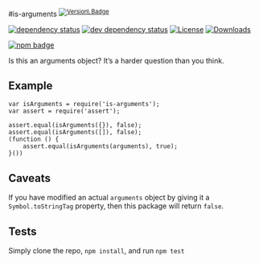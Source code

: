 \#is-arguments <sup>[![Version\ Badge](http://versionbadg.es/inspect-js/is-arguments.svg)](https://npmjs.org/package/is-arguments)</sup>

[![dependency status](https://david-dm.org/inspect-js/is-arguments.svg)](https://david-dm.org/inspect-js/is-arguments) [![dev dependency status](https://david-dm.org/inspect-js/is-arguments/dev-status.svg)](https://david-dm.org/inspect-js/is-arguments#info=devDependencies) [![License](http://img.shields.io/npm/l/is-arguments.svg)](LICENSE) [![Downloads](http://img.shields.io/npm/dm/is-arguments.svg)](http://npm-stat.com/charts.html?package=is-arguments)

[![npm badge](https://nodei.co/npm/is-arguments.png?downloads=true&stars=true)](https://npmjs.org/package/is-arguments)

Is this an arguments object? It’s a harder question than you think.

Example
-------

    var isArguments = require('is-arguments');
    var assert = require('assert');

    assert.equal(isArguments({}), false);
    assert.equal(isArguments([]), false);
    (function () {
        assert.equal(isArguments(arguments), true);
    }())

Caveats
-------

If you have modified an actual `arguments` object by giving it a `Symbol.toStringTag` property, then this package will return `false`.

Tests
-----

Simply clone the repo, `npm install`, and run `npm test`
